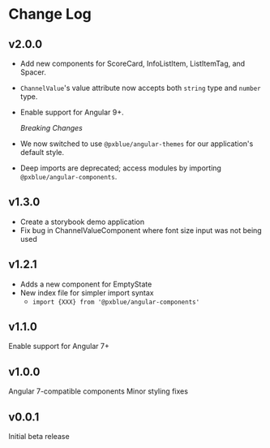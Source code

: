 # Change Log

## v2.0.0

-   Add new components for ScoreCard, InfoListItem, ListItemTag, and Spacer.
-   `ChannelValue`'s value attribute now accepts both `string` type and `number` type.
-   Enable support for Angular 9+.

    _Breaking Changes_
-   We now switched to use `@pxblue/angular-themes` for our application's default style.
-   Deep imports are deprecated; access modules by importing `@pxblue/angular-components`.


## v1.3.0

-   Create a storybook demo application
-   Fix bug in ChannelValueComponent where font size input was not being used

## v1.2.1

-   Adds a new component for EmptyState
-   New index file for simpler import syntax
    -   `import {XXX} from '@pxblue/angular-components'`

## v1.1.0

Enable support for Angular 7+

## v1.0.0

Angular 7-compatible components
Minor styling fixes

## v0.0.1

Initial beta release

